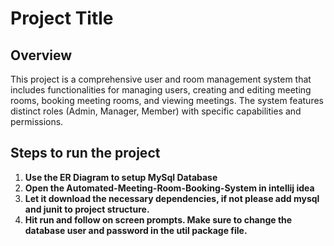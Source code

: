 # Project Title

## Overview

This project is a comprehensive user and room management system that includes functionalities for managing users, creating and editing meeting rooms, booking meeting rooms, and viewing meetings. The system features distinct roles (Admin, Manager, Member) with specific capabilities and permissions.

## Steps to run the project

1. **Use the ER Diagram to setup MySql Database**
2. **Open the Automated-Meeting-Room-Booking-System in intellij idea**
3. **Let it download the necessary dependencies, if not please add mysql and junit to project structure.**
4. **Hit run and follow on screen prompts. Make sure to change the database user and password in the util package file.**